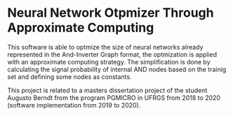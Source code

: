 # Neural Network Otpmizer Through Approximate Computing

This software is able to optmize the size of neural networks already represented in the And-Inverter Graph format, the optmization is applied with an approximate computing strategy. The simplification is done by calculating the signal probability of internal AND nodes based on the trainig set and defining some nodes as constants.

This project is related to a masters dissertation project of the student Augusto Berndt from the program PGMICRO in UFRGS from 2018 to 2020 (software implementation from 2019 to 2020).
